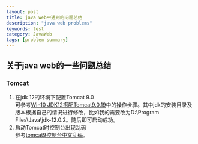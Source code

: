 ```yaml
---
layout: post
title: java web中遇到的问题总结
description: "java web problems"
keywords: test
category: JavaWeb
tags: [problem summary]
---
```


## 关于java web的一些问题总结
### Tomcat
1. 在jdk 12的环境下配置Tomcat 9.0  
可参考[Win10 JDK12搭配Tomcat9.0.19](https://www.jianshu.com/p/7a0f68d082e5)中的操作步骤。其中jdk的安装目录及版本根据自己的情况进行修改，比如我的需要改为D:\Program Files\Java\jdk-12.0.2。随后即可启动成功。
2. 启动Tomcat时控制台出现乱码  
参考[tomcat9控制台中文乱码](https://www.jianshu.com/p/d23b2cbc5564)。

